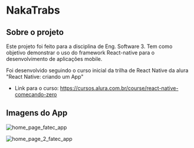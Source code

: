# NakaTrabs

## Sobre o projeto
Este projeto foi feito para a disciplina de Eng. Software 3. Tem como objetivo demonstrar o uso do framework React-native para o desenvolvimento de aplicações mobile.

Foi desenvolvido seguindo o curso inicial da trilha de React Native da alura "React Native: criando um App"
* Link para o curso:  https://cursos.alura.com.br/course/react-native-comecando-zero

## Imagens do App
![home_page_fatec_app](https://user-images.githubusercontent.com/64615517/226740722-6c05e1d9-9e90-40d7-8fa4-c07188f9d2f9.png)

![home_page_2_fatec_app](https://user-images.githubusercontent.com/64615517/226740854-06c3bea7-db9d-4335-a5c0-328614261279.png)
